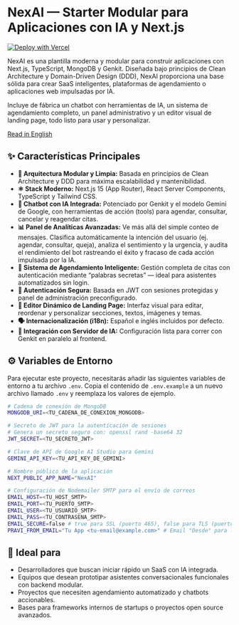 # NexAI — Starter Modular para Aplicaciones con IA y Next.js

[![Deploy with Vercel](https://vercel.com/button)](https://vercel.com/new/clone?repository-url=https://github.com/rataprns/NexAI.git)

NexAI es una plantilla moderna y modular para construir aplicaciones con Next.js, TypeScript, MongoDB y Genkit. Diseñada bajo principios de Clean Architecture y Domain-Driven Design (DDD), NexAI proporciona una base sólida para crear SaaS inteligentes, plataformas de agendamiento o aplicaciones web impulsadas por IA.

Incluye de fábrica un chatbot con herramientas de IA, un sistema de agendamiento completo, un panel administrativo y un editor visual de landing page, todo listo para usar y personalizar.

[Read in English](./README.md)

## ✨ Características Principales

- **🧩 Arquitectura Modular y Limpia:** Basada en principios de Clean Architecture y DDD para máxima escalabilidad y mantenibilidad.
- **⚛️ Stack Moderno:** Next.js 15 (App Router), React Server Components, TypeScript y Tailwind CSS.
- **🤖 Chatbot con IA Integrada:** Potenciado por Genkit y el modelo Gemini de Google, con herramientas de acción (tools) para agendar, consultar, cancelar y reagendar citas.
- **📊 Panel de Analíticas Avanzadas:** Ve más allá del simple conteo de mensajes. Clasifica automáticamente la intención del usuario (ej. agendar, consultar, queja), analiza el sentimiento y la urgencia, y audita el rendimiento del bot rastreando el éxito y fracaso de cada acción impulsada por la IA.
- **📅 Sistema de Agendamiento Inteligente:** Gestión completa de citas con autenticación mediante “palabras secretas” — ideal para asistentes automatizados sin login.
- **🔐 Autenticación Segura:** Basada en JWT con sesiones protegidas y panel de administración preconfigurado.
- **🧱 Editor Dinámico de Landing Page:** Interfaz visual para editar, reordenar y personalizar secciones, textos, imágenes y temas.
- **🗣️ Internacionalización (i18n):** Español e inglés incluidos por defecto.
- **💬 Integración con Servidor de IA:** Configuración lista para correr con Genkit en paralelo al frontend.

## ⚙️ Variables de Entorno

Para ejecutar este proyecto, necesitarás añadir las siguientes variables de entorno a tu archivo `.env`. Copia el contenido de `.env.example` a un nuevo archivo llamado `.env` y reemplaza los valores de ejemplo.

```bash
# Cadena de conexión de MongoDB
MONGODB_URI=<TU_CADENA_DE_CONEXION_MONGODB>

# Secreto de JWT para la autenticación de sesiones
# Genera un secreto seguro con: openssl rand -base64 32
JWT_SECRET=<TU_SECRETO_JWT>

# Clave de API de Google AI Studio para Gemini
GEMINI_API_KEY=<TU_API_KEY_DE_GEMINI>

# Nombre público de la aplicación
NEXT_PUBLIC_APP_NAME="NexAI"

# Configuración de Nodemailer SMTP para el envío de correos
EMAIL_HOST=<TU_HOST_SMTP>
EMAIL_PORT=<TU_PUERTO_SMTP>
EMAIL_USER=<TU_USUARIO_SMTP>
EMAIL_PASS=<TU_CONTRASENA_SMTP>
EMAIL_SECURE=false # true para SSL (puerto 465), false para TLS (puerto 587)
PRAVI_FROM_EMAIL="Tu App <tu-email@example.com>" # Email "Desde" para los correos enviados
```

## 🚀 Ideal para

- Desarrolladores que buscan iniciar rápido un SaaS con IA integrada.
- Equipos que desean prototipar asistentes conversacionales funcionales con backend modular.
- Proyectos que necesiten agendamiento automatizado y chatbots accionables.
- Bases para frameworks internos de startups o proyectos open source avanzados.
